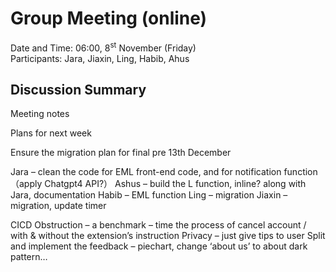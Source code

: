 # Group Meeting (online)

Date and Time: 06:00, 8<sup>st</sup> November (Friday)\
Participants: Jara, Jiaxin, Ling, Habib, Ahus

## Discussion Summary

Meeting notes
 
Plans for next week
 
Ensure the migration plan for final pre 13th December
 
Jara – clean the code for EML front-end code, and for notification function （apply Chatgpt4 API?）
Ashus – build the L function, inline? along with Jara, documentation
Habib – EML function
Ling – migration
Jiaxin – migration, update timer
 
CICD
Obstruction – a benchmark – time the process of cancel account / with & without the extension’s instruction
Privacy – just give tips to user
Split and implement the feedback – piechart, change ‘about us’ to about dark pattern…